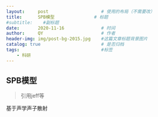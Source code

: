 ```yaml
---
layout:     post   				    # 使用的布局（不需要改）
title:      SPB模型 				# 标题 
#subtitle:    #副标题
date:       2020-11-16 				# 时间
author:     QY 						# 作者
header-img: img/post-bg-2015.jpg 	#这篇文章标题背景图片
catalog: true 						# 是否归档
tags:								#标签
    - 科研
---
```


## SPB模型
>引用jeff等

基于声学声子散射
